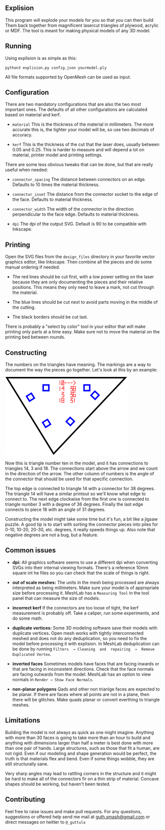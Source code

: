 Explision
---------
This program  will explode your  models for you  so that you  can then
build  Them  back  together  from magnificent  lasercut  triangles  of
plywood, acrylic or MDF. The tool  is meant for making physical models
of any 3D model.

Running
-------
Using explision is as simple as this:

	python3 explision.py config.json yourmodel.ply

All file formats supported by OpenMesh can be used as input.

Configuration
-------------
There  are  two  mandatory  configurations   that  are  also  the  two
most  important ones.  The defaults  of all  other configurations  are
calculated based on material and kerf.

- `material` This is the thickness of the material in millimeters. The
more accurate  this is,  the tighter  your model will  be, so  use two
decimals of accuracy.

- `kerf` This is the thickness of the cut that the laser does, usually
between 0.05 and 0.25. This is harder to measure and will depend a lot
on material, printer model and printing settings.

There are  some less  obvious tweaks  that can be  done, but  that are
really useful when needed:

-  `connector_spacing` The  distance  between connectors  on an  edge.
Defaults to 10 times the material thickness.

- `connector_inset` The distance from the connector socket to the edge
of the face. Defaults to material thickness.

-  `connector_width`  The width  of  the  connector in  the  direction
perpendicular to the face edge. Defaults to material thickness.

- `dpi` The dpi of the output SVG. Default is 90 to be compatible with
Inkscape.

Printing
--------
Open the SVG files from  the `design_files` directory in your favorite
vector graphics editor, like Inkscape. Then combine all the pieces and
do some manual ordering if needed.

- The red lines  should be cut first, with a low  power setting on the
laser because they are only  documenting the pieces and their relative
positions. This means they only need  to leave a mark, not cut through
the material.

- The  blue lines  should be  cut next  to avoid  parts moving  in the
middle of the cutting.

- The black borders should be cut last.

There is  probably a "select by  color" tool in your  editor that will
make printing  only parts at  a time easy. Make  sure not to  move the
material on the printing bed between rounds.

Constructing
------------
The numbers on  the triangles have meaning. The markings  are a way to
document the  way the  pieces go  together. Let's look  at this  by an
example:

![Example of a triangle](./doc/example_trianlge.png)

Now this is  triangle number ten in the model,  and it has connections
to triangles 14,  3 and 18. The connections start  above the arrow and
we count in the direction of the arrow. The other column of numbers is
the  angle of  the connector  that should  be used  for that  specific
connection.

The  top edge  is connected  to triangle  14 with  a connector  for 38
degrees. The  triangle 14 will have  a similar printout so  we'll know
what edge to connect to. The next edge clockwise from the first one is
connected to  triangle number 3 with  a degree of 36  degrees. Finally
the last edge connects to piece 18 with an angle of 31 degrees.

Constructing the model might take some time but it's fun, a bit like a
jigsaw  puzzle. A  good tip  is to  start with  sorting the  connector
pieces  into piles  for 0-10,  10-20, 20-30,  etc. degrees,  it really
speeds things up. Also note that negative degrees are not a bug, but a
feature.

Common issues
------------
- **dpi:**  All graphics software  seems to  use a different  dpi when
converting  SVGs  into  their  internal  viewing  formats.  There's  a
reference 10mm square int he files so  you can check that the scale of
things is right.

- **out of  scale meshes:** The units in the  mesh being processed are
always interpreted  as being millimeters.  Make sure your model  is of
appropriate size before processing it.  MeshLab has a `Measuring Tool`
in the tool panel that can measure the size of models.

-  **incorrect  kerf** If  the  connectors  are  too loose  of  tight,
the  kerf  measurement is  probably  off.  Take  a caliper,  run  some
experiments, and do some math.

- **duplicate vertices:** Some 3D  modeling software save their models
with duplicate  vertices. Open mesh works  with tightly interconnected
meshed and does not do any deduplication, so you need to fix the model
before processing it  with explision. In MeshLab  deduplication can be
done  by  running  `Filters  → Cleaning  and  repairing  →  Remove
Duplicated Vertex`.

-  **inverted faces**  Sometimes  models have  faces  that are  facing
inwards or that are facing  in inconsistent directions. Check that the
face normals are facing outwards from the model. MeshLab has an option
to view normals in `Render → Show Face Normals`.

-  **non-planar  polygons** Qads  and  other  non trianlge  faces  are
expected to be planar. If there are  faces where all points are not in
a plane,  then there will  be glitches.  Make quads planar  or convert
everthing to triangle meshes.


Limitations
-----------
Building  the model  is  not always  as quick  as  one might  imagine.
Anything with more than 30 faces is going to take more than an hour to
build and  anything with dimensions larger  than half a meter  is best
done with more than one pair of hands. Large structures, such as those
that  fit a  human, are  not  rigid. Even  if our  modeling and  shape
generation  would be  perfect, the  truth is  that materials  flex and
bend. Even if some things wobble, they are still structurally sane.

Very sharp angles may lead to rattling corners in the structure and it
might be  hard to make all  of the connectors  fir on a thin  strip of
material. Concave shapes should be working, but haven't been tested.

Contributing
------------
Feel free to  raise issues and make pull requests.  For any questions,
suggestions or  offered help send  me mail at  guth.smash@gmail.com or
direct messages on twitter to `@_guttula`
